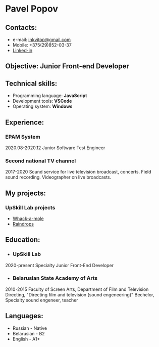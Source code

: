 # Pavel Popov #

## Contacts: ##
- e-mail: inkvitop@gmail.com
- Mobile: +375(29)852-03-37
- [Linked-in](https://www.linkedin.com/in/pavelpopovs/)

## Objective: Junior Front-end Developer ##

## Technical skills: ##
- Programming language: **JavaScript**
- Development tools: **VSCode**
- Operating system: **Windows**

## Experience: ##
### EPAM System ###
2020.08-2020.12
Junior Software Test Engineer

### Second national TV channel ###
2017-2020
Sound service for live television broadcast, concerts. Field sound recording. Videographer on live broadcasts.

## My projects: ##
### UpSkill Lab projects ###
-  [Whack-a-mole](https://github.com/inkvitop/RS-projects/tree/Whack-a-mole)
-  [Raindrops](https://github.com/inkvitop/RS-projects/tree/Raindrops)

## Education: ##
- ### UpSkill Lab ### 
2020-present
Specialty Junior Front-End Developer

- ### Belarusian State Academy of Arts ### 
2010-2015
Faculty of Screen Arts, Department of Film and Television Directing, "Directing film and television (sound engeneering)" Bechelor, Specialty sound engeneer, teacher

## Languages: ##
- Russian - Native
- Belarusian - B2
- English - A1+
